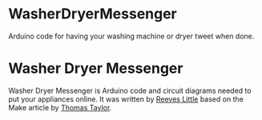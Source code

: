 WasherDryerMessenger
====================

Arduino code for having your washing machine or dryer tweet when done.

Washer Dryer Messenger
=======

Washer Dryer Messenger is Arduino code and circuit diagrams needed to put your appliances online. It was written by [Reeves Little](https://twitter.com/reeves) based on the Make article by [Thomas Taylor](http://makezine.com/projects/make-34/the-dryer-messenger/).

